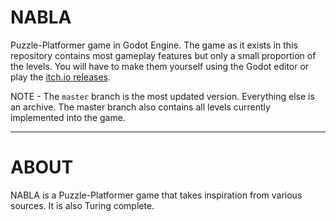 # NABLA
Puzzle-Platformer game in Godot Engine. The game as it exists in this repository contains most gameplay features but only a small proportion of the levels. You will have to make them yourself using the Godot editor or play the [itch.io releases](https://normalexisting.itch.io/nabla).

NOTE - The `master` branch is the most updated version. Everything else is an archive. The master branch also contains all levels currently implemented into the game.

---

# ABOUT

NABLA is a Puzzle-Platformer game that takes inspiration from various sources. It is also Turing complete.
